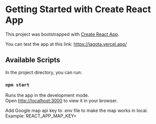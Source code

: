 # Getting Started with Create React App

This project was bootstrapped with [Create React App](https://github.com/facebook/create-react-app).

You can test the app at this link: https://jagota.vercel.app/

## Available Scripts

In the project directory, you can run:

### `npm start`

Runs the app in the development mode.\
Open [http://localhost:3000](http://localhost:3000) to view it in your browser.

Add Google map api key to .env file to make the map works in local.
Example: REACT_APP_MAP_KEY=